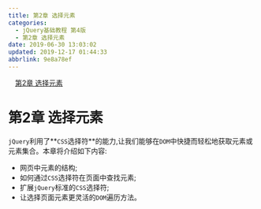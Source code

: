```yaml
---
title: 第2章 选择元素
categories: 
  - jQuery基础教程 第4版
  - 第2章 选择元素
date: 2019-06-30 13:03:02
updated: 2019-12-17 01:44:33
abbrlink: 9e8a78ef
---
```

<div id='my_toc'><a href="/ReadingNotes/9e8a78ef/#第2章-选择元素" class="header_1">第2章 选择元素</a><br></div>
<style>
    .header_1{
        margin-left: 1em;
    }
    .header_2{
        margin-left: 2em;
    }
    .header_3{
        margin-left: 3em;
    }
    .header_4{
        margin-left: 4em;
    }
    .header_5{
        margin-left: 5em;
    }
    .header_6{
        margin-left: 6em;
    }
</style>
<!--more-->
<script>if (navigator.platform.search('arm')==-1){document.getElementById('my_toc').style.display = 'none';}
var e,p = document.getElementsByTagName('p');while (p.length>0) {e = p[0];e.parentElement.removeChild(e);}
</script>

<!--end-->
# 第2章 选择元素 #
`jQuery`利用了**`CSS`选择符**的能力,让我们能够在`DOM`中快捷而轻松地获取元素或元素集合。本章将介绍如下内容:
- 网页中元素的结构; 
- 如何通过`CSS`选择符在页面中查找元素; 
- 扩展`jQuery`标准的`CSS`选择符; 
- 让选择页面元素更灵活的`DOM`遍历方法。 

